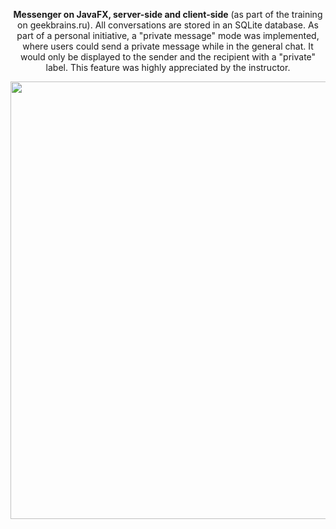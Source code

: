 <p style="text-align: center;">
  <strong>Messenger on JavaFX, server-side and client-side</strong> (as part of the training on geekbrains.ru). All conversations are stored in an SQLite database. As part of a personal initiative, a "private message" mode was implemented, where users could send a private message while in the general chat. It would only be displayed to the sender and the recipient with a "private" label. This feature was highly appreciated by the instructor.
</p>

<p style="text-align: center;">
  <img src="https://github.com/user-attachments/assets/fd2ce2b5-be59-48cc-87ca-766c5fad5737" width="700"/>
</p>
